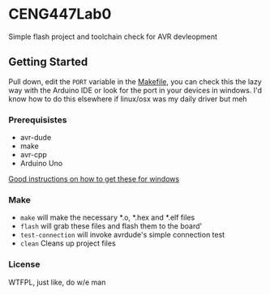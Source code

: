 # CENG447Lab0

Simple flash project and toolchain check for AVR devleopment

## Getting Started

Pull down, edit the ```PORT``` variable in the [Makefile](https://github.com/bglebrun/CENG447Lab0/blob/master/Makefile#L18), you can check this the lazy way with the Arduino IDE or look for the port in your devices in windows. I'd know how to do this elsewhere if linux/osx was my daily driver but meh

### Prerequisistes
* avr-dude
* make
* avr-cpp
* Arduino Uno

[Good instructions on how to get these for windows](http://fab.cba.mit.edu/classes/863.16/doc/projects/ftsmin/windows_avr.html)

### Make
* ``` make ``` will make the necessary *.o, *.hex and *.elf files
* ``` flash ``` will grab these files and flash them to the board'
* ``` test-connection ``` will invoke avrdude's simple connection test
* ``` clean ``` Cleans up project files

### License
WTFPL, just like, do w/e man
